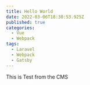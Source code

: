 ```yaml
---
title: Hello World
date: 2022-03-06T18:30:53.925Z
published: true
categories:
  - Vue
  - Webpack
tags:
  - Laravel
  - Webpack
  - Gatsby
---
```

This is Test from the CMS